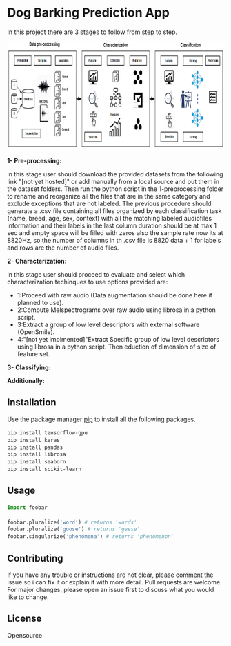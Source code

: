 # Dog Barking Prediction App

In this project there are 3 stages to follow from step to step.

<img src="./overall procedure.png" height="250" />

**1- Pre-processing:** 

in this stage user should download the provided datasets from the following link "[not yet hosted]" or add manually from a local source and put them in the dataset folders. Then run the python script in the 1-preprocessing folder to rename and reorganize all the files that are in the same category and exclude exceptions that are not labeled. The previous procedure should generate a .csv file containing all files organized by each classification task (name, breed, age, sex, context) with all the matching labeled audiofiles information and their labels in the last column duration should be at max 1 sec and empty space will be filled with zeros also the sample rate now its at 8820Hz, so the number of columns in th .csv file is 8820 data + 1 for labels and rows are the number of audio files.  

**2- Characterization:**

in this stage user should proceed to evaluate and select which characterization techinques to use options provided are: 
+ 1:Proceed with raw audio (Data augmentation should be done here if planned to use). 
+ 2:Compute Melspectrograms over raw audio using librosa in a python script.
+ 3:Extract a group of low level descriptors with external software (OpenSmile).
+ 4:"[not yet implmented]"Extract Specific group of low level descriptors using librosa in a python script.
Then eduction of dimension of size of feature set.

**3- Classifying:**  

**Additionally:** 

## Installation

Use the package manager [pip](https://pip.pypa.io/en/stable/) to install all the following packages.

```bash
pip install tensorflow-gpu 
pip install keras
pip install pandas
pip install librosa
pip install seaborn
pip install scikit-learn
```

## Usage

```python
import foobar

foobar.pluralize('word') # returns 'words'
foobar.pluralize('goose') # returns 'geese'
foobar.singularize('phenomena') # returns 'phenomenon'
```

## Contributing
If you have any trouble or instructions are not clear, please comment the issue so i can fix it or explain it with more detail.
Pull requests are welcome. For major changes, please open an issue first to discuss what you would like to change.

## License
Opensource

